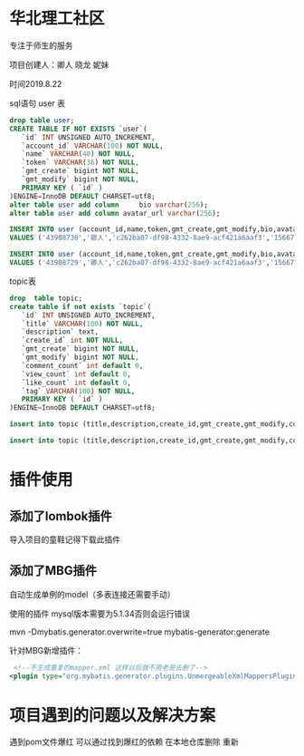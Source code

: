 # 华北理工社区
专注于师生的服务

项目创建人：卿人 晓龙 妮妹

时间2019.8.22

sql语句
user 表
```sql
drop table user;
CREATE TABLE IF NOT EXISTS `user`(
   `id` INT UNSIGNED AUTO_INCREMENT,
   `account_id` VARCHAR(100) NOT NULL,
   `name` VARCHAR(40) NOT NULL,
   `token` VARCHAR(36) NOT NULL,
   `gmt_create` bigint NOT NULL,
   `gmt_modify` bigint NOT NULL,
   PRIMARY KEY ( `id` )
)ENGINE=InnoDB DEFAULT CHARSET=utf8;
alter table user add column 	bio varchar(256);
alter table user add column avatar_url varchar(256);

INSERT INTO user (account_id,name,token,gmt_create,gmt_modify,bio,avatar_url)
VALUES ('43908730','卿人','c262ba07-df98-4332-8ae9-acf421a6aaf3','1566718407473','1566718407473','nice','https://avatars1.githubusercontent.com/u/43908729?v=4');

INSERT INTO user (account_id,name,token,gmt_create,gmt_modify,bio,avatar_url)
VALUES ('43908729','卿人','c262ba07-df98-4332-8ae9-acf421a6aaf3','1566718407473','1566718407473','nice','https://avatars1.githubusercontent.com/u/43908729?v=4');

````


topic表
```sql
drop  table topic;
create table if not exists `topic`(
   `id` INT UNSIGNED AUTO_INCREMENT,
   `title` VARCHAR(100) NOT NULL,
   `description` text,
   `create_id` int NOT NULL,
   `gmt_create` bigint NOT NULL,
   `gmt_modify` bigint NOT NULL,
   `comment_count` int default 0,
   `view_count` int default 0,
   `like_count` int default 0,
   `tag` VARCHAR(100) NOT NULL,
   PRIMARY KEY ( `id` )
)ENGINE=InnoDB DEFAULT CHARSET=utf8;

insert into topic (title,description,create_id,gmt_create,gmt_modify,comment_count,view_count,like_count,tag) values('鱼粥','鱼粥真帅 华北理工男神',2,1566718407473,1566718407473,25612,1314,999,'华北理工');

insert into topic (title,description,create_id,gmt_create,gmt_modify,comment_count,view_count,like_count,tag) values('鱼粥','鱼粥真帅 华北理工男神',2,1566718407473,1566718407473,25612,1314,999,'华北理工');


````

# 插件使用
## 添加了lombok插件

导入项目的童鞋记得下载此插件

## 添加了MBG插件 

自动生成单例的model（多表连接还需要手动）

使用的插件 mysql版本需要为5.1.34否则会运行错误

mvn -Dmybatis.generator.overwrite=true mybatis-generator:generate

针对MBG新增插件：
 ```xml
  <!--不生成重复的mapper.xml 这样以后就不用老是去删了-->
 <plugin type="org.mybatis.generator.plugins.UnmergeableXmlMappersPlugin"></plugin>

```
# 项目遇到的问题以及解决方案

遇到pom文件爆红 可以通过找到爆红的依赖 在本地仓库删除 重新  